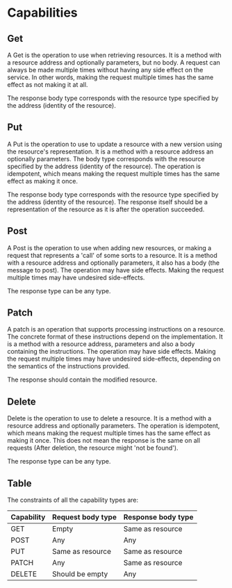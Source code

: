 # Capabilities

## Get
A Get is the operation to use when retrieving resources. 
It is a method with a resource address and optionally parameters, but no body.
A request can always be made multiple times without having any side effect on the service.
In other words, making the request multiple times has the same effect as not making it at all.

The response body type corresponds with the resource type specified by the address (identity of the resource).

## Put
A Put is the operation to use to update a resource with a new version using the resource's representation.
It is a method with a resource address an optionally parameters.
The body type corresponds with the resource specified by the address (identity of the resource).
The operation is idempotent, which means making the request multiple times has the same effect as making it once.

The response body type corresponds with the resource type specified by the address (identity of the resource).
The response itself should be a representation of the resource as it is after the operation succeeded.

## Post
A Post is the operation to use when adding new resources, or making a request that represents a 'call' of some sorts to a resource.
It is a method with a resource address and optionally parameters, it also has a body (the message to post).
The operation may have side effects.
Making the request multiple times may have undesired side-effects.

The response type can be any type.

## Patch
A patch is an operation that supports processing instructions on a resource.
The concrete format of these instructions depend on the implementation.
It is a method with a resource address, parameters and also a body containing the instructions.
The operation may have side effects.
Making the request multiple times may have undesired side-effects, depending on the semantics of the instructions provided.

The response should contain the modified resource.

## Delete 
Delete is the operation to use to delete a resource.
It is a method with a resource address and optionally parameters.
The operation is idempotent, which means making the request multiple times has the same effect as making it once.
This does not mean the response is the same on all requests (After deletion, the resource might 'not be found').

The response type can be any type.

## Table
The constraints of all the capability types are:

| Capability | Request body type | Response body type |
| ---------- | ----------------- | ------------------ |
| GET        | Empty             | Same as resource   |
| POST       | Any               | Any                |
| PUT        | Same as resource  | Same as resource   |
| PATCH      | Any               | Same as resource   |
| DELETE     | Should be empty   | Any                |
 